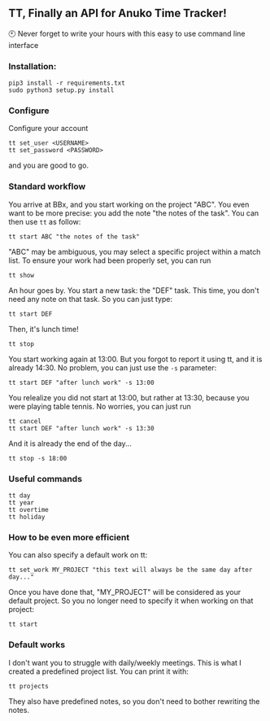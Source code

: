 ## TT, Finally an API for Anuko Time Tracker!

:clock10: Never forget to write your hours with this easy to use command line interface

### Installation:
```
pip3 install -r requirements.txt
sudo python3 setup.py install
```

### Configure
Configure your account
```
tt set_user <USERNAME>
tt set_password <PASSWORD>
```
and you are good to go.

### Standard workflow
You arrive at BBx, and you start working on the project "ABC". You even want to be more precise: you add the note "the notes of the task".
You can then use `tt` as follow:
```
tt start ABC "the notes of the task"
```
"ABC" may be ambiguous, you may select a specific project within a match list.
To ensure your work had been properly set, you can run
```
tt show
```
An hour goes by. You start a new task: the "DEF" task. This time, you don't need any note on that task. So you can just type:
```
tt start DEF
```
Then, it's lunch time!
```
tt stop
```
You start working again at 13:00. But you forgot to report it using tt, and it is already 14:30.
No problem, you can just use the `-s` parameter:
```
tt start DEF "after lunch work" -s 13:00
```
You relealize you did not start at 13:00, but rather at 13:30, because you were playing table tennis.
No worries, you can just run
```
tt cancel
tt start DEF "after lunch work" -s 13:30
```
And it is already the end of the day...
```
tt stop -s 18:00
```

### Useful commands
```
tt day
tt year
tt overtime
tt holiday
```

### How to be even more efficient
You can also specify a default work on tt:
```
tt set_work MY_PROJECT "this text will always be the same day after day..."
```
Once you have done that, "MY_PROJECT" will be considered as your default project. So you no longer need to specify it when working on that project:
```
tt start
```

### Default works
I don't want you to struggle with daily/weekly meetings. This is what I created a predefined project list. You can print it with:
```
tt projects
```
They also have predefined notes, so you don't need to bother rewriting the notes.

